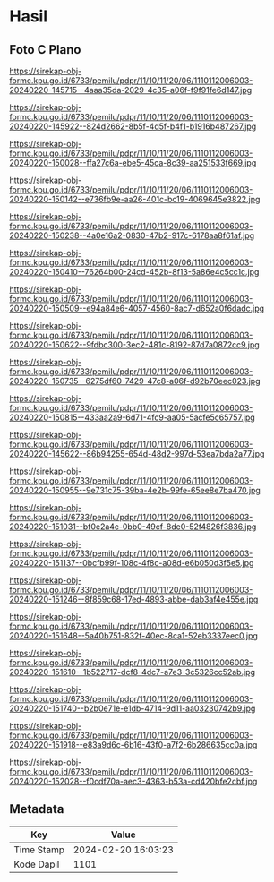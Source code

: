 # Hasil

## Foto C Plano

https://sirekap-obj-formc.kpu.go.id/6733/pemilu/pdpr/11/10/11/20/06/1110112006003-20240220-145715--4aaa35da-2029-4c35-a06f-f9f91fe6d147.jpg

https://sirekap-obj-formc.kpu.go.id/6733/pemilu/pdpr/11/10/11/20/06/1110112006003-20240220-145922--824d2662-8b5f-4d5f-b4f1-b1916b487267.jpg

https://sirekap-obj-formc.kpu.go.id/6733/pemilu/pdpr/11/10/11/20/06/1110112006003-20240220-150028--ffa27c6a-ebe5-45ca-8c39-aa251533f669.jpg

https://sirekap-obj-formc.kpu.go.id/6733/pemilu/pdpr/11/10/11/20/06/1110112006003-20240220-150142--e736fb9e-aa26-401c-bc19-4069645e3822.jpg

https://sirekap-obj-formc.kpu.go.id/6733/pemilu/pdpr/11/10/11/20/06/1110112006003-20240220-150238--4a0e16a2-0830-47b2-917c-6178aa8f61af.jpg

https://sirekap-obj-formc.kpu.go.id/6733/pemilu/pdpr/11/10/11/20/06/1110112006003-20240220-150410--76264b00-24cd-452b-8f13-5a86e4c5cc1c.jpg

https://sirekap-obj-formc.kpu.go.id/6733/pemilu/pdpr/11/10/11/20/06/1110112006003-20240220-150509--e94a84e6-4057-4560-8ac7-d652a0f6dadc.jpg

https://sirekap-obj-formc.kpu.go.id/6733/pemilu/pdpr/11/10/11/20/06/1110112006003-20240220-150622--9fdbc300-3ec2-481c-8192-87d7a0872cc9.jpg

https://sirekap-obj-formc.kpu.go.id/6733/pemilu/pdpr/11/10/11/20/06/1110112006003-20240220-150735--6275df60-7429-47c8-a06f-d92b70eec023.jpg

https://sirekap-obj-formc.kpu.go.id/6733/pemilu/pdpr/11/10/11/20/06/1110112006003-20240220-150815--433aa2a9-6d71-4fc9-aa05-5acfe5c65757.jpg

https://sirekap-obj-formc.kpu.go.id/6733/pemilu/pdpr/11/10/11/20/06/1110112006003-20240220-145622--86b94255-654d-48d2-997d-53ea7bda2a77.jpg

https://sirekap-obj-formc.kpu.go.id/6733/pemilu/pdpr/11/10/11/20/06/1110112006003-20240220-150955--9e731c75-39ba-4e2b-99fe-65ee8e7ba470.jpg

https://sirekap-obj-formc.kpu.go.id/6733/pemilu/pdpr/11/10/11/20/06/1110112006003-20240220-151031--bf0e2a4c-0bb0-49cf-8de0-52f4826f3836.jpg

https://sirekap-obj-formc.kpu.go.id/6733/pemilu/pdpr/11/10/11/20/06/1110112006003-20240220-151137--0bcfb99f-108c-4f8c-a08d-e6b050d3f5e5.jpg

https://sirekap-obj-formc.kpu.go.id/6733/pemilu/pdpr/11/10/11/20/06/1110112006003-20240220-151246--8f859c68-17ed-4893-abbe-dab3af4e455e.jpg

https://sirekap-obj-formc.kpu.go.id/6733/pemilu/pdpr/11/10/11/20/06/1110112006003-20240220-151648--5a40b751-832f-40ec-8ca1-52eb3337eec0.jpg

https://sirekap-obj-formc.kpu.go.id/6733/pemilu/pdpr/11/10/11/20/06/1110112006003-20240220-151610--1b522717-dcf8-4dc7-a7e3-3c5326cc52ab.jpg

https://sirekap-obj-formc.kpu.go.id/6733/pemilu/pdpr/11/10/11/20/06/1110112006003-20240220-151740--b2b0e71e-e1db-4714-9d11-aa03230742b9.jpg

https://sirekap-obj-formc.kpu.go.id/6733/pemilu/pdpr/11/10/11/20/06/1110112006003-20240220-151918--e83a9d6c-6b16-43f0-a7f2-6b286635cc0a.jpg

https://sirekap-obj-formc.kpu.go.id/6733/pemilu/pdpr/11/10/11/20/06/1110112006003-20240220-152028--f0cdf70a-aec3-4363-b53a-cd420bfe2cbf.jpg


## Metadata

| Key        | Value               |
| ---------- | ------------------- |
| Time Stamp | 2024-02-20 16:03:23 |
| Kode Dapil | 1101                |



